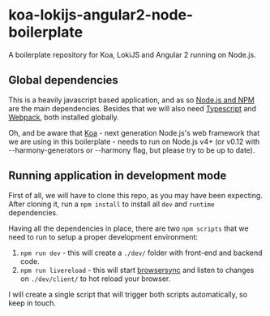# koa-lokijs-angular2-node-boilerplate

A boilerplate repository for Koa, LokiJS and Angular 2 running on Node.js.

## Global dependencies

This is a heavily javascript based application, and as so [Node.js and NPM](https://docs.npmjs.com/getting-started/installing-node) are the main dependencies. Besides that we will also need [Typescript](https://github.com/Microsoft/TypeScript#installing) and [Webpack](https://webpack.github.io/docs/tutorials/getting-started/), both installed globally.

Oh, and be aware that [Koa](https://github.com/koajs/koa#installation) - next generation Node.js's web framework that we are using in this boilerplate - needs to run on Node.js v4+ (or v0.12  with --harmony-generators or --harmony flag, but please try to be up to date).

## Running application in development mode

First of all, we will have to clone this repo, as you may have been expecting. After cloning it, run a `npm install` to install all `dev` and `runtime` dependencies.

Having all the dependencies in place, there are two `npm scripts` that we need to run to setup a proper development environment:

1. `npm run dev` - this will create a `./dev/` folder with front-end and backend code.
2. `npm run livereload` - this will start [browsersync]() and listen to changes on `./dev/client/` to hot reload your browser.

I will create a single script that will trigger both scripts automatically, so keep in touch.